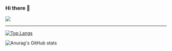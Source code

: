 ### Hi there 👋

<!--
**xxx-sj/xxx-sj** is a ✨ _special_ ✨ repository because its `README.md` (this file) appears on your GitHub profile.

Here are some ideas to get you started:

- 🔭 I’m currently working on ...
- 🌱 I’m currently learning ...
- 👯 I’m looking to collaborate on ...
- 🤔 I’m looking for help with ...
- 💬 Ask me about ...
- 📫 How to reach me: ...
- 😄 Pronouns: ...
- ⚡ Fun fact: ...
-->


<img src="https://img.shields.io/badge/JavaScript-ECD53F?style=flat-square&logo=Android&logoColor=white"/>

* * *
[![Top Langs](https://github-readme-stats.vercel.app/api/top-langs/?username=xxx-sj&langs_count=8)](https://github.com/xxx-sj/github-readme-stats)     

![Anurag's GitHub stats](https://github-readme-stats.vercel.app/api?username=xxx-sj&show_icons=true&theme=radical)

  

